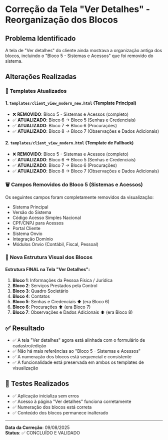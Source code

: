 # Correção da Tela "Ver Detalhes" - Reorganização dos Blocos

## Problema Identificado
A tela de "Ver detalhes" do cliente ainda mostrava a organização antiga dos blocos, incluindo o "Bloco 5 - Sistemas e Acessos" que foi removido do sistema.

## Alterações Realizadas

### 📄 **Templates Atualizados**

#### 1. `templates/client_view_modern_new.html` (Template Principal)
- ❌ **REMOVIDO**: Bloco 5 - Sistemas e Acessos (completo)
- ✅ **ATUALIZADO**: Bloco 6 → Bloco 5 (Senhas e Credenciais)
- ✅ **ATUALIZADO**: Bloco 7 → Bloco 6 (Procurações)
- ✅ **ATUALIZADO**: Bloco 8 → Bloco 7 (Observações e Dados Adicionais)

#### 2. `templates/client_view_modern.html` (Template de Fallback)
- ❌ **REMOVIDO**: Bloco 5 - Sistemas e Acessos (completo)
- ✅ **ATUALIZADO**: Bloco 6 → Bloco 5 (Senhas e Credenciais)
- ✅ **ATUALIZADO**: Bloco 7 → Bloco 6 (Procurações)
- ✅ **ATUALIZADO**: Bloco 8 → Bloco 7 (Observações e Dados Adicionais)

### 🗑️ **Campos Removidos do Bloco 5 (Sistemas e Acessos)**
Os seguintes campos foram completamente removidos da visualização:
- Sistema Principal
- Versão do Sistema
- Código Acesso Simples Nacional
- CPF/CNPJ para Acessos
- Portal Cliente
- Sistema Onvio
- Integração Domínio
- Módulos Onvio (Contábil, Fiscal, Pessoal)

### 🔄 **Nova Estrutura Visual dos Blocos**

#### **Estrutura FINAL na Tela "Ver Detalhes":**
1. **Bloco 1**: Informações da Pessoa Física / Jurídica
2. **Bloco 2**: Serviços Prestados pela Control
3. **Bloco 3**: Quadro Societário
4. **Bloco 4**: Contatos
5. **Bloco 5**: Senhas e Credenciais ⬆️ (era Bloco 6)
6. **Bloco 6**: Procurações ⬆️ (era Bloco 7)
7. **Bloco 7**: Observações e Dados Adicionais ⬆️ (era Bloco 8)

## ✅ **Resultado**
- ✅ A tela "Ver detalhes" agora está alinhada com o formulário de cadastro/edição
- ✅ Não há mais referências ao "Bloco 5 - Sistemas e Acessos"
- ✅ A numeração dos blocos está sequencial e consistente
- ✅ A funcionalidade está preservada em ambos os templates de visualização

## 🧪 **Testes Realizados**
- ✅ Aplicação inicializa sem erros
- ✅ Acesso à página "Ver detalhes" funciona corretamente
- ✅ Numeração dos blocos está correta
- ✅ Conteúdo dos blocos permanece inalterado

---
**Data da Correção**: 09/08/2025  
**Status**: ✅ CONCLUÍDO E VALIDADO
